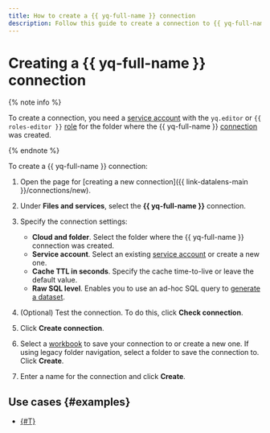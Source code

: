 ```yaml
---
title: How to create a {{ yq-full-name }} connection
description: Follow this guide to create a connection to {{ yq-full-name }}.
---
```


# Creating a {{ yq-full-name }} connection

{% note info %}

To create a connection, you need a [service account](../../../iam/concepts/users/service-accounts.md) with the `yq.editor` or `{{ roles-editor }}` [role](../../../iam/operations/sa/assign-role-for-sa.md) for the folder where the {{ yq-full-name }} [connection](../../../query/concepts/glossary.md#connection) was created.

{% endnote %}

To create a {{ yq-full-name }} connection:

1. Open the page for [creating a new connection]({{ link-datalens-main }}/connections/new).
1. Under **Files and services**, select the **{{ yq-full-name }}** connection.
1. Specify the connection settings:

   * **Cloud and folder**. Select the folder where the {{ yq-full-name }} connection was created.
   * **Service account**. Select an existing [service account](../../../iam/concepts/users/service-accounts.md) or create a new one.
   * **Cache TTL in seconds**. Specify the cache time-to-live or leave the default value.
   * **Raw SQL level**. Enables you to use an ad-hoc SQL query to [generate a dataset](../../dataset/settings.md#sql-request-in-datatset).

1. (Optional) Test the connection. To do this, click **Check connection**.
1. Click **Create connection**.
1. Select a [workbook](../../workbooks-collections/index.md) to save your connection to or create a new one. If using legacy folder navigation, select a folder to save the connection to. Click **Create**.
1. Enter a name for the connection and click **Create**.


## Use cases {#examples}

* [{#T}](../../tutorials/data-from-yandex-query-visualization.md)
